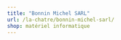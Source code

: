 ```yaml
---
title: "Bonnin Michel SARL"
url: /la-chatre/bonnin-michel-sarl/
shop: matériel informatique
---
```

